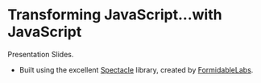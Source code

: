 # Transforming JavaScript...with JavaScript

Presentation Slides.

- Built using the excellent [Spectacle](https://github.com/FormidableLabs/spectacle) library, created by [FormidableLabs](https://github.com/FormidableLabs).
